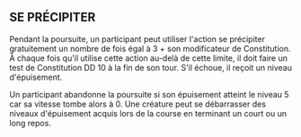 ## SE PRÉCIPITER


Pendant la poursuite, un participant peut utiliser l'action
se précipiter gratuitement un nombre de fois égal à 3 + son
modificateur de Constitution. À chaque fois qu'il utilise
cette action au-delà de cette limite, il doit faire un test de
Constitution DD 10 à la fin de son tour. S'il échoue, il reçoit
un niveau d'épuisement.

Un participant abandonne la poursuite si son épuisement
atteint le niveau 5 car sa vitesse tombe alors à 0. Une créature
peut se débarrasser des niveaux d'épuisement acquis lors de
la course en terminant un court ou un long repos.

